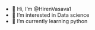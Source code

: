 - 👋 Hi, I’m @HirenVasava1
- 👀 I’m interested in Data science 
- 🌱 I’m currently learning python
<!---
HirenVasava1/HirenVasava1 is a ✨ special ✨ repository because its `README.md` (this file) appears on your GitHub profile.
You can click the Preview link to take a look at your changes.
--->
